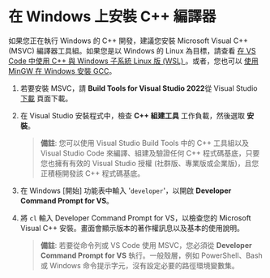 <h1 data-loc-id="walkthrough.windows.install.compiler">在 Windows 上安裝 C++ 編譯器</h1>
<p data-loc-id="walkthrough.windows.text1">如果您正在執行 Windows 的 C++ 開發，建議您安裝 Microsoft Visual C++ (MSVC) 編譯器工具組。如果您是以 Windows 的 Linux 為目標，請查看 <a href="https://code.visualstudio.com/docs/cpp/config-wsl" data-loc-id="walkthrough.windows.link.title1">在 VS Code 中使用 C++ 與 Windows 子系統 Linux 版 (WSL) </a>。或者，您也可以 <a href="https://code.visualstudio.com/docs/cpp/config-mingw" data-loc-id="walkthrough.windows.link.title2">使用 MinGW 在 Windows 安裝 GCC</a>。</p>
<ol>
<li><p data-loc-id="walkthrough.windows.text2">若要安裝 MSVC，請 <strong data-loc-id="walkthrough.windows.build.tools1">Build Tools for Visual Studio 2022</strong>從 Visual Studio<a href="https://visualstudio.microsoft.com/downloads/#build-tools-for-visual-studio-2022" data-loc-id="walkthrough.windows.link.downloads">下載</a> 頁面下載。</p>
</li>
<li><p data-loc-id="walkthrough.windows.text3">在 Visual Studio 安裝程式中，檢查 <strong data-loc-id="walkthrough.windows.build.tools2">C++ 組建工具</strong> 工作負載，然後選取 <strong data-loc-id="walkthrough.windows.link.install">安裝</strong>。</p>
<blockquote>
<p><strong data-loc-id="walkthrough.windows.note1">備註</strong>: <span data-loc-id="walkthrough.windows.note1.text">您可以使用 Visual Studio Build Tools 中的 C++ 工具組以及 Visual Studio Code 來編譯、組建及驗證任何 C++ 程式碼基底，只要您也擁有有效的 Visual Studio 授權 (社群版、專業版或企業版)，且您正積極開發該 C++ 程式碼基底。</span></p>
</blockquote>
</li>
<li><p data-loc-id="walkthrough.windows.open.command.prompt">在 Windows [開始] 功能表中輸入 '<code>developer</code>'，以開啟 <strong>Developer Command Prompt for VS</strong>。</p>
</li>
<li><p data-loc-id="walkthrough.windows.check.install">將 <code>cl</code> 輸入 <span>Developer Command Prompt for VS</span>，以檢查您的 Microsoft Visual C++ 安裝。畫面會顯示版本的著作權訊息以及基本的使用說明。</p>
<blockquote>
<p><strong data-loc-id="walkthrough.windows.note2">備註</strong>: <span data-loc-id="walkthrough.windows.note2.text">若要從命令列或 VS Code 使用 MSVC，您必須從 <strong>Developer Command Prompt for VS</strong> 執行。一般殼層，例如 <span>PowerShell</span>、<span>Bash</span> 或 Windows 命令提示字元，沒有設定必要的路徑環境變數集。</span></p>
</blockquote>
</li>
</ol>
